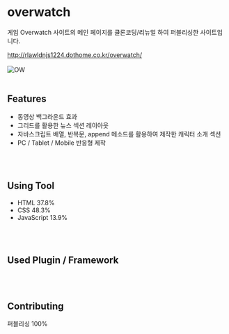 # overwatch
게임 Overwatch 사이트의 메인 페이지를 클론코딩/리뉴얼 하여 퍼블리싱한 사이트입니다.</br>


http://rlawldnjs1224.dothome.co.kr/overwatch/
</br>
</br>
![OW](https://user-images.githubusercontent.com/77706798/112259177-2bf98080-8cab-11eb-8347-247e4470e093.jpg)
</br>
</br>

## Features
- 동영상 백그라운드 효과
- 그리드를 활용한 뉴스 섹션 레이아웃
- 자바스크립트 배열, 반복문, append 메소드를 활용하여 제작한 캐릭터 소개 섹션
- PC / Tablet / Mobile 반응형 제작
</br>
</br>

## Using Tool
- HTML 37.8%
- CSS 48.3%
- JavaScript 13.9%
</br>
</br>

## Used Plugin / Framework
</br>
</br>

## Contributing
퍼블리싱 100%
